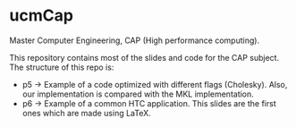 # ucmCap

Master Computer Engineering, CAP (High performance computing).


This repository contains most of the slides and code for the CAP subject.
The structure of this repo is:

* p5 -> Example of a code optimized with different flags (Cholesky). Also, our implementation is compared with the MKL implementation.
* p6 -> Example of a common HTC application. This slides are the first ones which are made using LaTeX.
